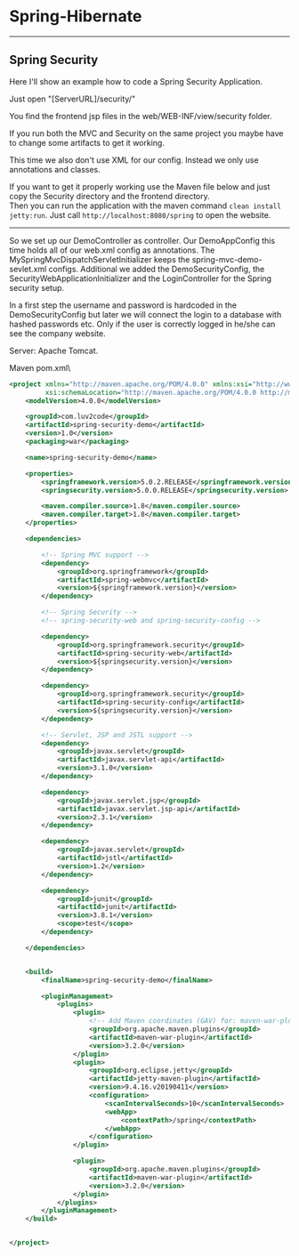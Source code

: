 # Spring-Hibernate

---

## Spring Security

Here I'll show an example how to code a Spring Security Application.

Just open "[ServerURL]/security/"

You find the frontend jsp files in the web/WEB-INF/view/security folder.

If you run both the MVC and Security on the same project you maybe have to change some artifacts to get it working.

This time we also don't use XML for our config. Instead we only use annotations and classes.

If you want to get it properly working use the Maven file below and just copy the Security directory and the frontend directory.\
Then you can run the application with the maven command `clean install jetty:run`. Just call `http://localhost:8080/spring` to open the website.

----
So we set up our DemoController as controller. Our DemoAppConfig this time holds all of our web.xml config as annotations.
The MySpringMvcDispatchServletInitializer keeps the spring-mvc-demo-sevlet.xml configs.
Additional we added the DemoSecurityConfig, the SecurityWebApplicationInitializer and the LoginController for the Spring security setup.

In a first step the username and password is hardcoded in the DemoSecurityConfig but later we will connect the login to a database with hashed passwords etc.
Only if the user is correctly logged in he/she can see the company website.


Server: Apache Tomcat.

Maven pom.xml\
```xml
<project xmlns="http://maven.apache.org/POM/4.0.0" xmlns:xsi="http://www.w3.org/2001/XMLSchema-instance"
         xsi:schemaLocation="http://maven.apache.org/POM/4.0.0 http://maven.apache.org/xsd/maven-4.0.0.xsd">
    <modelVersion>4.0.0</modelVersion>

    <groupId>com.luv2code</groupId>
    <artifactId>spring-security-demo</artifactId>
    <version>1.0</version>
    <packaging>war</packaging>

    <name>spring-security-demo</name>

    <properties>
        <springframework.version>5.0.2.RELEASE</springframework.version>
        <springsecurity.version>5.0.0.RELEASE</springsecurity.version>

        <maven.compiler.source>1.8</maven.compiler.source>
        <maven.compiler.target>1.8</maven.compiler.target>
    </properties>

    <dependencies>

        <!-- Spring MVC support -->
        <dependency>
            <groupId>org.springframework</groupId>
            <artifactId>spring-webmvc</artifactId>
            <version>${springframework.version}</version>
        </dependency>

        <!-- Spring Security -->
        <!-- spring-security-web and spring-security-config -->

        <dependency>
            <groupId>org.springframework.security</groupId>
            <artifactId>spring-security-web</artifactId>
            <version>${springsecurity.version}</version>
        </dependency>

        <dependency>
            <groupId>org.springframework.security</groupId>
            <artifactId>spring-security-config</artifactId>
            <version>${springsecurity.version}</version>
        </dependency>

        <!-- Servlet, JSP and JSTL support -->
        <dependency>
            <groupId>javax.servlet</groupId>
            <artifactId>javax.servlet-api</artifactId>
            <version>3.1.0</version>
        </dependency>

        <dependency>
            <groupId>javax.servlet.jsp</groupId>
            <artifactId>javax.servlet.jsp-api</artifactId>
            <version>2.3.1</version>
        </dependency>

        <dependency>
            <groupId>javax.servlet</groupId>
            <artifactId>jstl</artifactId>
            <version>1.2</version>
        </dependency>

        <dependency>
            <groupId>junit</groupId>
            <artifactId>junit</artifactId>
            <version>3.8.1</version>
            <scope>test</scope>
        </dependency>

    </dependencies>


    <build>
        <finalName>spring-security-demo</finalName>

        <pluginManagement>
            <plugins>
                <plugin>
                    <!-- Add Maven coordinates (GAV) for: maven-war-plugin -->
                    <groupId>org.apache.maven.plugins</groupId>
                    <artifactId>maven-war-plugin</artifactId>
                    <version>3.2.0</version>
                </plugin>
                <plugin>
                    <groupId>org.eclipse.jetty</groupId>
                    <artifactId>jetty-maven-plugin</artifactId>
                    <version>9.4.16.v20190411</version>
                    <configuration>
                        <scanIntervalSeconds>10</scanIntervalSeconds>
                        <webApp>
                            <contextPath>/spring</contextPath>
                        </webApp>
                    </configuration>
                </plugin>

                <plugin>
                    <groupId>org.apache.maven.plugins</groupId>
                    <artifactId>maven-war-plugin</artifactId>
                    <version>3.2.0</version>
                </plugin>
            </plugins>
        </pluginManagement>
    </build>


</project>

```
